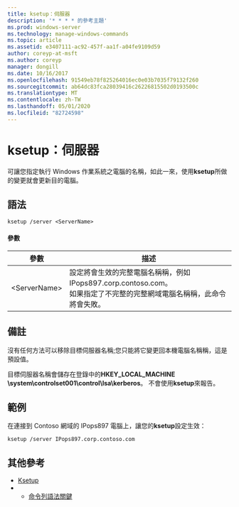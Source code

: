 ```yaml
---
title: ksetup：伺服器
description: '* * * * 的參考主題'
ms.prod: windows-server
ms.technology: manage-windows-commands
ms.topic: article
ms.assetid: e3407111-ac92-457f-aa1f-a04fe9109d59
author: coreyp-at-msft
ms.author: coreyp
manager: dongill
ms.date: 10/16/2017
ms.openlocfilehash: 91549eb78f825264016ec0e03b7035f79132f260
ms.sourcegitcommit: ab64dc83fca28039416c26226815502d0193500c
ms.translationtype: MT
ms.contentlocale: zh-TW
ms.lasthandoff: 05/01/2020
ms.locfileid: "82724598"
---
```

# <a name="ksetupserver"></a>ksetup：伺服器



可讓您指定執行 Windows 作業系統之電腦的名稱，如此一來，使用**ksetup**所做的變更就會更新目的電腦。

## <a name="syntax"></a>語法

```
ksetup /server <ServerName>
```

#### <a name="parameters"></a>參數

|參數|描述|
|---------|-----------|
|\<ServerName>|設定將會生效的完整電腦名稱稱，例如 IPops897.corp.contoso.com。</br>如果指定了不完整的完整網域電腦名稱稱，此命令將會失敗。|

## <a name="remarks"></a>備註

沒有任何方法可以移除目標伺服器名稱;您只能將它變更回本機電腦名稱稱，這是預設值。

目標伺服器名稱會儲存在登錄中的**HKEY_LOCAL_MACHINE \system\controlset001\control\lsa\kerberos**。 不會使用**ksetup**來報告。

## <a name="examples"></a>範例

在連接到 Contoso 網域的 IPops897 電腦上，讓您的**ksetup**設定生效：
```
ksetup /server IPops897.corp.contoso.com
```

## <a name="additional-references"></a>其他參考

-   [Ksetup](ksetup.md)
-   - [命令列語法關鍵](command-line-syntax-key.md)